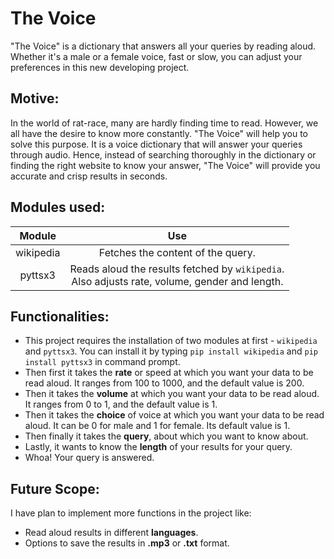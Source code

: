 # The Voice
"The Voice" is a dictionary that answers all your queries by reading aloud. Whether it's a male or a female voice, fast or slow, you can adjust your preferences in this new developing project. 

## Motive:
In the world of rat-race, many are hardly finding time to read. However, we all have the desire to know more constantly. "The Voice" will help you to solve this purpose. It is a voice dictionary that will answer your queries through audio. Hence, instead of searching thoroughly in the dictionary or finding the right website to know your answer, "The Voice" will provide you accurate and crisp results in seconds. 

## Modules used:
Module        | Use
:-------------: | :-------------:
wikipedia     | Fetches the content of the query.
pyttsx3       | Reads aloud the results fetched by `wikipedia`. <br/>Also adjusts rate, volume, gender and length.

## Functionalities:
- This project requires the installation of two modules at first - `wikipedia` and `pyttsx3`. You can install it by typing `pip install wikipedia` and `pip install pyttsx3` in command prompt. 
- Then first it takes the **rate** or speed at which you want your data to be read aloud. It ranges from 100 to 1000, and the default value is 200.
- Then it takes the **volume** at which you want your data to be read aloud. It ranges from 0 to 1, and the default value is 1.
- Then it takes the **choice** of voice at which you want your data to be read aloud. It can be 0 for male and 1 for female. Its default value is 1.
- Then finally it takes the **query**, about which you want to know about.
- Lastly, it wants to know the **length** of your results for your query.
- Whoa! Your query is answered.

## Future Scope:
I have plan to implement more functions in the project like:
- Read aloud results in different **languages**.
- Options to save the results in __.mp3__ or **.txt** format.
